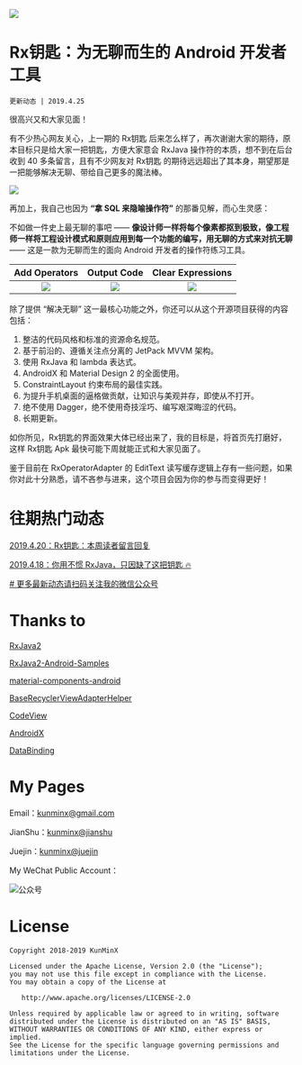 ![](https://upload-images.jianshu.io/upload_images/57036-a656f3cb7ab534cd.jpg)

# Rx钥匙：为无聊而生的 Android 开发者工具
`更新动态 | 2019.4.25`

很高兴又和大家见面！

有不少热心网友关心，上一期的 Rx钥匙 后来怎么样了，再次谢谢大家的期待，原本目标只是给大家一把钥匙，方便大家意会 RxJava 操作符的本质，想不到在后台收到 40 多条留言，且有不少网友对 Rx钥匙 的期待远远超出了其本身，期望那是一把能够解决无聊、带给自己更多的魔法棒。

![](https://upload-images.jianshu.io/upload_images/57036-d64787fa6df74e62.png)

再加上，我自己也因为 **“拿 SQL 来隐喻操作符”** 的那番见解，而心生灵感：

不如做一件史上最无聊的事吧 —— **像设计师一样将每个像素都抠到极致，像工程师一样将工程设计模式和原则应用到每一个功能的编写，用无聊的方式来对抗无聊** —— 这是一款为无聊而生的面向 Android 开发者的操作符练习工具。

| Add Operators | Output Code |  Clear Expressions |
| :-: | :-: | :-: |
|![](https://upload-images.jianshu.io/upload_images/57036-bcb97adb16f309ea.gif)|![](https://upload-images.jianshu.io/upload_images/57036-77454b962bfc9d09.gif) |![](https://upload-images.jianshu.io/upload_images/57036-4dfd67d168698644.gif) |

除了提供 “解决无聊” 这一最核心功能之外，你还可以从这个开源项目获得的内容包括：

1. 整洁的代码风格和标准的资源命名规范。
2. 基于前沿的、遵循关注点分离的 JetPack MVVM 架构。
3. 使用 RxJava 和 lambda 表达式。
4. AndroidX 和 Material Design 2 的全面使用。
5. ConstraintLayout 约束布局的最佳实践。
6. 为提升手机桌面的逼格做贡献，让知识与美观并存，即使从不打开。
7. 绝不使用 Dagger，绝不使用奇技淫巧、编写艰深晦涩的代码。
8. 长期更新。

如你所见，Rx钥匙的界面效果大体已经出来了，我的目标是，将首页先打磨好，这样 Rx钥匙 Apk 最快可能下周就能正式和大家见面了。

鉴于目前在 RxOperatorAdapter 的 EditText 读写缓存逻辑上存有一些问题，如果你对此十分熟悉，请不吝参与进来，这个项目会因为你的参与而变得更好！

# 往期热门动态

[2019.4.20：Rx钥匙：本周读者留言回复](https://github.com/KunMinX/RxJava2-Operators-Sample/blob/master/README_old_article.md)

[2019.4.18：你用不惯 RxJava，只因缺了这把钥匙 🔥](https://github.com/KunMinX/RxJava2-Operators-Sample/blob/master/README_old_article.md)

[# 更多最新动态请扫码关注我的微信公众号](#wechatQrcode)

# Thanks to

[RxJava2](https://github.com/ReactiveX/RxJava)

[RxJava2-Android-Samples](https://github.com/amitshekhariitbhu/RxJava2-Android-Samples)

[material-components-android](https://github.com/material-components/material-components-android)

[BaseRecyclerViewAdapterHelper](https://github.com/CymChad/BaseRecyclerViewAdapterHelper)

[CodeView](https://github.com/Thereisnospon/CodeView)

[AndroidX](https://developer.android.google.cn/jetpack/androidx)

[DataBinding](https://developer.android.google.cn/topic/libraries/data-binding)

# My Pages

Email：[kunminx@gmail.com](mailto:kunminx@gmail.com)

JianShu：[kunminx@jianshu](https://www.jianshu.com/u/5d956b6dcf1f)

Juejin：[kunminx@juejin](https://juejin.im/user/58ab0de9ac502e006975d757/posts)

<span id="wechatQrcode">My WeChat Public Account：</span>

![公众号](https://upload-images.jianshu.io/upload_images/57036-dc3af94a5daf478c.jpg)

# License

```
Copyright 2018-2019 KunMinX

Licensed under the Apache License, Version 2.0 (the "License");
you may not use this file except in compliance with the License.
You may obtain a copy of the License at

   http://www.apache.org/licenses/LICENSE-2.0

Unless required by applicable law or agreed to in writing, software
distributed under the License is distributed on an "AS IS" BASIS,
WITHOUT WARRANTIES OR CONDITIONS OF ANY KIND, either express or implied.
See the License for the specific language governing permissions and
limitations under the License.
```